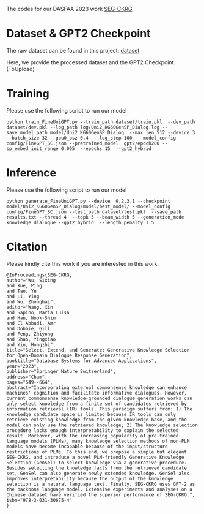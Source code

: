 The codes for our DASFAA 2023 work [SEG-CKRG](https://link.springer.com/chapter/10.1007/978-3-031-30675-4_48)

# Dataset & GPT2 Checkpoint
The raw dataset can be found in this project: [dataset](https://github.com/pku-sixing/ACL2020-ConKADI)

Here, we provide the processed dataset and the GPT2 Checkpoint. (ToUpload)


# Training
Please use the following script to run our model
```shell
python train_FineUniGPT.py --train_path dataset/train.pkl  --dev_path dataset/dev.pkl --log_path log/Uni2_KG60GenSP_Dialog.log --save_model_path model/Uni2_KG60GenSP_Dialog  --max_len 512 --device 3 --batch_size 32 --gpu0_bsz 0.4  --log_step 100  --model_config config/FineGPT_SC.json --pretrained_model  gpt2/epoch200 --sp_embed_init_range 0.005  --epochs 15  --gpt2_hybrid

```

# Inference 
Please use the following script to run our model
```shell
python generate_FineUniGPT.py --device  0,2,3,1 --checkpoint model/Uni2_KG60GenSP_Dialog/model/best_model/ --model_config config/FineGPT_SC.json --test_path dataset/test.pkl  --save_path results.txt --thread 4  --topk 5 --beam_width 5 --generation_mode knowledge_dialogue --gpt2_hybrid  --length_penalty 1.5
```

# Citation

Please kindly cite this work if you are interested in this work.

```shell
@InProceedings{SEG-CKRG,
author="Wu, Sixing
and Xue, Ping
and Tao, Ye
and Li, Ying
and Wu, Zhonghai",
editor="Wang, Xin
and Sapino, Maria Luisa
and Han, Wook-Shin
and El Abbadi, Amr
and Dobbie, Gill
and Feng, Zhiyong
and Shao, Yingxiao
and Yin, Hongzhi",
title="Select, Extend, and Generate: Generative Knowledge Selection for Open-Domain Dialogue Response Generation",
booktitle="Database Systems for Advanced Applications",
year="2023",
publisher="Springer Nature Switzerland",
address="Cham",
pages="649--664",
abstract="Incorporating external commonsense knowledge can enhance machines' cognition and facilitate informative dialogues. However, current commonsense knowledge-grounded dialogue generation works can only select knowledge from a finite set of candidates retrieved by information retrieval (IR) tools. This paradigm suffers from: 1) The knowledge candidate space is limited because IR tools can only retrieve existing knowledge from the given knowledge base, and the model can only use the retrieved knowledge; 2) The knowledge selection procedure lacks enough interpretability to explain the selected result. Moreover, with the increasing popularity of pre-trained language models (PLMs), many knowledge selection methods of non-PLM models have become incapable because of the input/structure restrictions of PLMs. To this end, we propose a simple but elegant SEG-CKRG, and introduce a novel PLM-friendly Generative Knowledge Selection (GenSel) to select knowledge via a generative procedure. Besides selecting the knowledge facts from the retrieved candidate set, GenSel can also generate newly extended knowledge. GenSel also improves interpretability because the output of the knowledge selection is a natural language text. Finally, SEG-CKRG uses GPT-2 as the backbone language model. Extensive experiments and analyses on a Chinese dataset have verified the superior performance of SEG-CKRG.",
isbn="978-3-031-30675-4"
}


```
